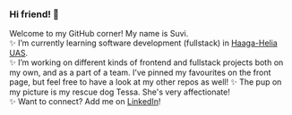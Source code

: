 ### Hi friend! :slightly_smiling_face:  
Welcome to my GitHub corner! My name is Suvi.    
:sparkles: I’m currently learning software development (fullstack) in [Haaga-Helia UAS](https://www.haaga-helia.fi/en).  
:sparkles: I’m working on different kinds of frontend and fullstack projects both on my own, and as a part of a team. I’ve pinned my favourites on the front page, but feel free to have a look at my other repos as well!
:sparkles: The pup on my picture is my rescue dog Tessa. She's very affectionate!  
:sparkles: Want to connect? Add me on [LinkedIn](https://fi.linkedin.com/in/suvi-varjoranta-suvi200)!
